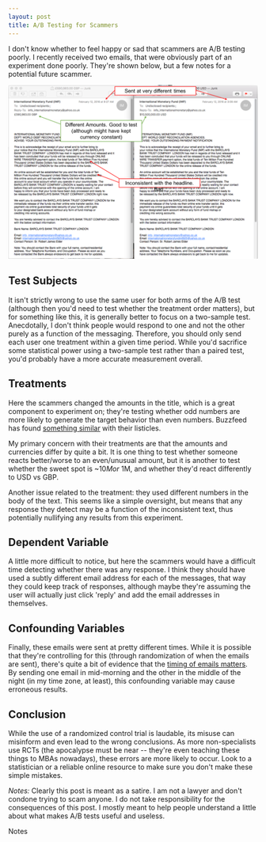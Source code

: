```yaml
---
layout: post
title: A/B Testing for Scammers
---
```

I don't know whether to feel happy or sad that scammers are A/B testing poorly. I recently received two emails, that were obviously part of an experiment done poorly. They're shown below, but a few notes for a potential future scammer.

![Scammer Emails](/assets/abtest.png)

## Test Subjects

It isn't strictly wrong to use the same user for both arms of the A/B test (although then you'd need to test whether the treatment order matters), but for something like this, it is generally better to focus on a two-sample test. Anecdotally, I don't think people would respond to one and not the other purely as a function of the messaging. Therefore, you should only send each user one treatment within a given time period. While you'd sacrifice some statistical power using a two-sample test rather than a paired test, you'd probably have a more accurate measurement overall. 

## Treatments

Here the scammers changed the amounts in the title, which is a great component to experiment on; they're testing whether odd numbers are more likely to generate the target behavior than even numbers. Buzzfeed has found [something similar](https://medium.com/i-data/29-reasons-youre-reading-this-article-fbf4671327e3#.4d3g5ve8h) with their listicles. 

My primary concern with their treatments are that the amounts and currencies differ by quite a bit. It is one thing to test whether someone reacts better/worse to an even/unusual amount, but it is another to test whether the sweet spot is ~$10M or ~$1M, and whether they'd react differently to USD vs GBP. 

Another issue related to the treatment: they used different numbers in the body of the text. This seems like a simple oversight, but means that any response they detect may be a function of the inconsistent text, thus potentially nullifying any results from this experiment. 

## Dependent Variable

A little more difficult to notice, but here the scammers would have a difficult time detecting whether there was any response. I think they should have used a subtly different email address for each of the messages, that way they could keep track of responses, although maybe they're assuming the user will actually just click 'reply' and add the email addresses in themselves.

## Confounding Variables

Finally, these emails were sent at pretty different times. While it is possible that they're controlling for this (through randomization of when the emails are sent), there's quite a bit of evidence that the [timing of emails matters](http://www.wordstream.com/blog/ws/2014/09/04/best-time-to-send-email-campaign). By sending one email in mid-morning and the other in the middle of the night (in my time zone, at least), this confounding variable may cause erroneous results. 

## Conclusion

While the use of a randomized control trial is laudable, its misuse can misinform and even lead to the wrong conclusions. As more non-specialists use RCTs (the apocalypse must be near -- they're even teaching these things to MBAs nowadays), these errors are more likely to occur. Look to a statistician or a reliable online resource to make sure you don't make these simple mistakes. 

*Notes:* Clearly this post is meant as a satire. I am not a lawyer and don't condone trying to scam anyone. I do not take responsibility for the consequences of this post. I mostly meant to help people understand a little about what makes A/B tests useful and useless.

Notes
